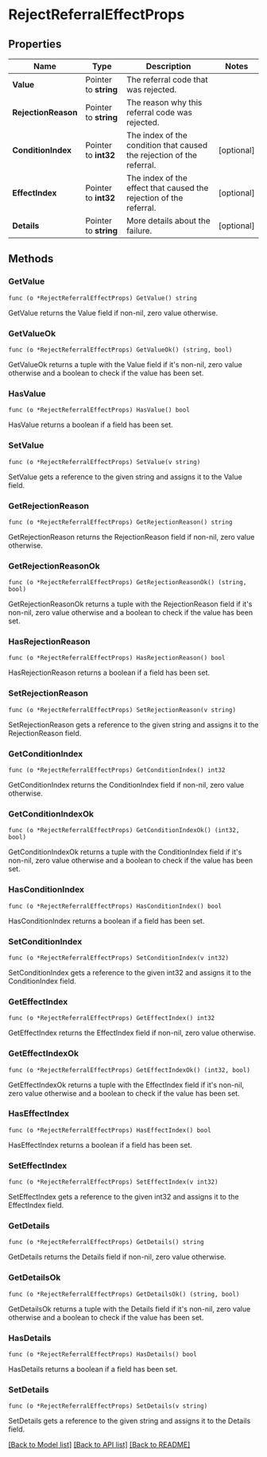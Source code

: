 # RejectReferralEffectProps

## Properties

Name | Type | Description | Notes
------------ | ------------- | ------------- | -------------
**Value** | Pointer to **string** | The referral code that was rejected. | 
**RejectionReason** | Pointer to **string** | The reason why this referral code was rejected. | 
**ConditionIndex** | Pointer to **int32** | The index of the condition that caused the rejection of the referral. | [optional] 
**EffectIndex** | Pointer to **int32** | The index of the effect that caused the rejection of the referral. | [optional] 
**Details** | Pointer to **string** | More details about the failure. | [optional] 

## Methods

### GetValue

`func (o *RejectReferralEffectProps) GetValue() string`

GetValue returns the Value field if non-nil, zero value otherwise.

### GetValueOk

`func (o *RejectReferralEffectProps) GetValueOk() (string, bool)`

GetValueOk returns a tuple with the Value field if it's non-nil, zero value otherwise
and a boolean to check if the value has been set.

### HasValue

`func (o *RejectReferralEffectProps) HasValue() bool`

HasValue returns a boolean if a field has been set.

### SetValue

`func (o *RejectReferralEffectProps) SetValue(v string)`

SetValue gets a reference to the given string and assigns it to the Value field.

### GetRejectionReason

`func (o *RejectReferralEffectProps) GetRejectionReason() string`

GetRejectionReason returns the RejectionReason field if non-nil, zero value otherwise.

### GetRejectionReasonOk

`func (o *RejectReferralEffectProps) GetRejectionReasonOk() (string, bool)`

GetRejectionReasonOk returns a tuple with the RejectionReason field if it's non-nil, zero value otherwise
and a boolean to check if the value has been set.

### HasRejectionReason

`func (o *RejectReferralEffectProps) HasRejectionReason() bool`

HasRejectionReason returns a boolean if a field has been set.

### SetRejectionReason

`func (o *RejectReferralEffectProps) SetRejectionReason(v string)`

SetRejectionReason gets a reference to the given string and assigns it to the RejectionReason field.

### GetConditionIndex

`func (o *RejectReferralEffectProps) GetConditionIndex() int32`

GetConditionIndex returns the ConditionIndex field if non-nil, zero value otherwise.

### GetConditionIndexOk

`func (o *RejectReferralEffectProps) GetConditionIndexOk() (int32, bool)`

GetConditionIndexOk returns a tuple with the ConditionIndex field if it's non-nil, zero value otherwise
and a boolean to check if the value has been set.

### HasConditionIndex

`func (o *RejectReferralEffectProps) HasConditionIndex() bool`

HasConditionIndex returns a boolean if a field has been set.

### SetConditionIndex

`func (o *RejectReferralEffectProps) SetConditionIndex(v int32)`

SetConditionIndex gets a reference to the given int32 and assigns it to the ConditionIndex field.

### GetEffectIndex

`func (o *RejectReferralEffectProps) GetEffectIndex() int32`

GetEffectIndex returns the EffectIndex field if non-nil, zero value otherwise.

### GetEffectIndexOk

`func (o *RejectReferralEffectProps) GetEffectIndexOk() (int32, bool)`

GetEffectIndexOk returns a tuple with the EffectIndex field if it's non-nil, zero value otherwise
and a boolean to check if the value has been set.

### HasEffectIndex

`func (o *RejectReferralEffectProps) HasEffectIndex() bool`

HasEffectIndex returns a boolean if a field has been set.

### SetEffectIndex

`func (o *RejectReferralEffectProps) SetEffectIndex(v int32)`

SetEffectIndex gets a reference to the given int32 and assigns it to the EffectIndex field.

### GetDetails

`func (o *RejectReferralEffectProps) GetDetails() string`

GetDetails returns the Details field if non-nil, zero value otherwise.

### GetDetailsOk

`func (o *RejectReferralEffectProps) GetDetailsOk() (string, bool)`

GetDetailsOk returns a tuple with the Details field if it's non-nil, zero value otherwise
and a boolean to check if the value has been set.

### HasDetails

`func (o *RejectReferralEffectProps) HasDetails() bool`

HasDetails returns a boolean if a field has been set.

### SetDetails

`func (o *RejectReferralEffectProps) SetDetails(v string)`

SetDetails gets a reference to the given string and assigns it to the Details field.


[[Back to Model list]](../README.md#documentation-for-models) [[Back to API list]](../README.md#documentation-for-api-endpoints) [[Back to README]](../README.md)


